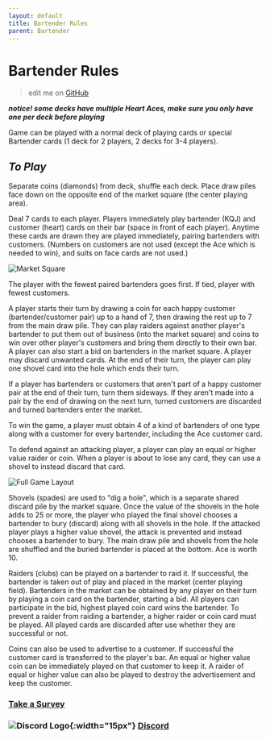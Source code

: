 ```yaml
---
layout: default
title: Bartender Rules
parent: Bartender
---
```



# Bartender Rules
> edit me on [GitHub](https://github.com/sybenx/aarwares-site/blob/main/bartender.md)

**_notice! some decks have multiple Heart Aces, make sure you only have one per deck before playing_**

Game can be played with a normal deck of playing cards or special Bartender cards (1 deck for 2 players, 2 decks for 3-4 players).

## _To Play_

Separate coins (diamonds) from deck, shuffle each deck. Place draw piles face down on the opposite end of the market square (the center playing area).

Deal 7 cards to each player. Players immediately play bartender (KQJ) and customer (heart) cards on their bar (space in front of each player). Anytime these cards are drawn they are played immediately, pairing bartenders with customers. (Numbers on customers are not used (except the Ace which is needed to win), and suits on face cards are not used.)

![Market Square](https://github.com/sybenx/aarwares-site/assets/2048087/e914cea5-2841-4736-9540-40b6c52f1838)

The player with the fewest paired bartenders goes first. If tied, player with fewest customers. 

A player starts their turn by drawing a coin for each happy customer (bartender/customer pair) up to a hand of 7, then drawing the rest up to 7 from the main draw pile. They can play raiders against another player's bartender to put them out of business (into the market square) and coins to win over other player's customers and bring them directly to their own bar. A player can also start a bid on bartenders in the market square. A player may discard unwanted cards. At the end of their turn, the player can play one shovel card into the hole which ends their turn.

If a player has bartenders or customers that aren't part of a happy customer pair at the end of their turn, turn them sideways. If they aren't made into a pair by the end of drawing on the next turn, turned customers are discarded and turned bartenders enter the market.

To win the game, a player must obtain 4 of a kind of bartenders of one type along with a customer for every bartender, including the Ace customer card.

To defend against an attacking player, a player can play an equal or higher value raider or coin. When a player is about to lose any card, they can use a shovel to instead discard that card.

![Full Game Layout](https://github.com/sybenx/aarwares-site/assets/2048087/8bf89d72-748c-41ad-ae2d-16a05f48879a)


Shovels (spades) are used to "dig a hole", which is a separate shared discard pile by the market square. Once the value of the shovels in the hole adds to 25 or more, the player who played the final shovel chooses a bartender to bury (discard) along with all shovels in the hole. If the attacked player plays a higher value shovel, the attack is prevented and instead chooses a bartender to bury. The main draw pile and shovels from the hole are shuffled and the buried bartender is placed at the bottom. Ace is worth 10.

Raiders (clubs) can be played on a bartender to raid it. If successful, the bartender is taken out of play and placed in the market (center playing field). Bartenders in the market can be obtained by any player on their turn by playing a coin card on the bartender, starting a bid. All players can participate in the bid, highest played coin card wins the bartender. To prevent a raider from raiding a bartender, a higher raider or coin card must be played. All played cards are discarded after use whether they are successful or not.

Coins can also be used to advertise to a customer. If successful the customer card is transferred to the player's bar. An equal or higher value coin can be immediately played on that customer to keep it. A raider of equal or higher value can also be played to destroy the advertisement and keep the customer.

### [Take a Survey](https://forms.gle/mPD71fr6YsUsrQp18)

### ![Discord Logo](https://assets-global.website-files.com/6257adef93867e50d84d30e2/636e0a69f118df70ad7828d4_icon_clyde_blurple_RGB.svg){:width="15px"} [Discord](https://discord.gg/hfDj2JdH)
